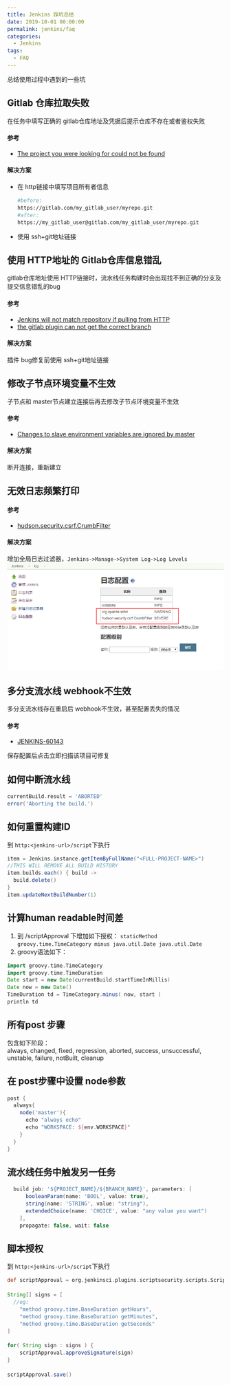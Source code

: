 ```yaml
---
title: Jenkins 踩坑总结
date: 2019-10-01 00:00:00
permalink: jenkins/faq
categories: 
  - Jenkins
tags: 
  - FAQ
---
```


总结使用过程中遇到的一些坑

## Gitlab 仓库拉取失败
在任务中填写正确的 gitlab仓库地址及凭据后提示仓库不存在或者鉴权失败

#### 参考
- [The project you were looking for could not be found](https://gitlab.com/gitlab-com/support-forum/issues/638)

#### 解决方案
- 在 http链接中填写项目所有者信息
    ```bash
    #before:
    https://gitlab.com/my_gitlab_user/myrepo.git
    #after:
    https://my_gitlab_user@gitlab.com/my_gitlab_user/myrepo.git
    ```
- 使用 ssh+git地址链接

## 使用 HTTP地址的 Gitlab仓库信息错乱
gitlab仓库地址使用 HTTP链接时，流水线任务构建时会出现找不到正确的分支及提交信息错乱的bug

#### 参考
- [Jenkins will not match repository if pulling from HTTP](https://github.com/jenkinsci/gitlab-plugin/issues/477)
- [the gitlab plugin can not get the correct branch](https://github.com/jenkinsci/gitlab-plugin/issues/444)

#### 解决方案
插件 bug修复前使用 ssh+git地址链接

## 修改子节点环境变量不生效
子节点和 master节点建立连接后再去修改子节点环境变量不生效

#### 参考
- [Changes to slave environment variables are ignored by master](https://issues.jenkins-ci.org/browse/JENKINS-27739?page=com.atlassian.jira.plugin.system.issuetabpanels%3Acomment-tabpanel&showAll=true)

#### 解决方案
断开连接，重新建立


## 无效日志频繁打印
#### 参考
- [hudson.security.csrf.CrumbFilter](https://issues.jenkins-ci.org/browse/JENKINS-40344)

#### 解决方案
增加全局日志过滤器，`Jenkins->Manage->System Log->Log Levels`
![log_filter](./images/log_filter.png)


## 多分支流水线 webhook不生效
多分支流水线存在重启后 webhook不生效，甚至配置丢失的情况
#### 参考
- [JENKINS-60143](https://issues.jenkins-ci.org/browse/JENKINS-60143)

保存配置后点击立即扫描该项目可修复

## 如何中断流水线
```groovy
currentBuild.result = 'ABORTED'
error('Aborting the build.')
```

## 如何重置构建ID
到 `http:<jenkins-url>/script`下执行
```groovy
item = Jenkins.instance.getItemByFullName("<FULL-PROJECT-NAME>")
//THIS WILL REMOVE ALL BUILD HISTORY
item.builds.each() { build ->
  build.delete()
}
item.updateNextBuildNumber(1)
```

## 计算human readable时间差
1. 到 /scriptApproval 下增加如下授权：
`staticMethod groovy.time.TimeCategory minus java.util.Date java.util.Date`
2. groovy语法如下：
```groovy
import groovy.time.TimeCategory
import groovy.time.TimeDuration
Date start = new Date(currentBuild.startTimeInMillis)
Date now = new Date()
TimeDuration td = TimeCategory.minus( now, start )
println td

```

## 所有post 步骤
包含如下阶段：  
always, changed, fixed, regression, aborted, success, unsuccessful, unstable, failure, notBuilt, cleanup

## 在 post步骤中设置 node参数
```groovy
post {
  always{
    node('master'){
      echo "always echo"
      echo "WORKSPACE: ${env.WORKSPACE}"
    }
  }
}
```

## 流水线任务中触发另一任务
```groovy
  build job: '${PROJECT_NAME}/${BRANCH_NAME}', parameters: [
      booleanParam(name: 'BOOL', value: true),
      string(name: 'STRING', value: "string"),
      extendedChoice(name: 'CHOICE', value: "any value you want")
    ],
    propagate: false, wait: false
```

## 脚本授权
到 `http:<jenkins-url>/script`下执行
```groovy
def scriptApproval = org.jenkinsci.plugins.scriptsecurity.scripts.ScriptApproval.get()

String[] signs = [
  //eg:
	"method groovy.time.BaseDuration getHours",
	"method groovy.time.BaseDuration getMinutes",
	"method groovy.time.BaseDuration getSeconds"
]

for( String sign : signs ) {
    scriptApproval.approveSignature(sign)
}

scriptApproval.save()
```
